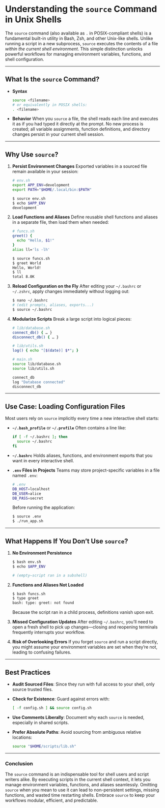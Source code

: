 # Understanding the `source` Command in Unix Shells

The `source` command (also available as `.` in POSIX-compliant shells) is a fundamental built-in utility in Bash, Zsh, and other Unix-like shells. Unlike running a script in a new subprocess, `source` executes the contents of a file *within the current shell environment*. This simple distinction unlocks powerful workflows for managing environment variables, functions, and shell configuration.

---

## What Is the `source` Command?

* **Syntax**

  ```bash
  source <filename>
  # or equivalently in POSIX shells:
  . <filename>
  ```
* **Behavior**
  When you `source` a file, the shell reads each line and executes it as if you had typed it directly at the prompt. No new process is created; all variable assignments, function definitions, and directory changes persist in your current shell session.

---

## Why Use `source`?

1. **Persist Environment Changes**
   Exported variables in a sourced file remain available in your session:

   ```bash
   # env.sh
   export APP_ENV=development
   export PATH="$HOME/.local/bin:$PATH"
   ```

   ```bash
   $ source env.sh
   $ echo $APP_ENV
   development
   ```

2. **Load Functions and Aliases**
   Define reusable shell functions and aliases in a separate file, then load them when needed:

   ```bash
   # funcs.sh
   greet() {
     echo "Hello, $1!"
   }
   alias ll='ls -lh'
   ```

   ```bash
   $ source funcs.sh
   $ greet World
   Hello, World!
   $ ll
   total 8.0K
   ```

3. **Reload Configuration on the Fly**
   After editing your `~/.bashrc` or `~/.zshrc`, apply changes immediately without logging out:

   ```bash
   $ nano ~/.bashrc
   # (edit prompts, aliases, exports...)
   $ source ~/.bashrc
   ```

4. **Modularize Scripts**
   Break a large script into logical pieces:

   ```bash
   # lib/database.sh
   connect_db() { … }
   disconnect_db() { … }

   # lib/utils.sh
   log() { echo "[$(date)] $*"; }

   # main.sh
   source lib/database.sh
   source lib/utils.sh

   connect_db
   log "Database connected"
   disconnect_db
   ```

---

## Use Case: Loading Configuration Files

Most users rely on `source` implicitly every time a new interactive shell starts:

* **`~/.bash_profile`** or **`~/.profile`**
  Often contains a line like:

  ```bash
  if [ -f ~/.bashrc ]; then
    source ~/.bashrc
  fi
  ```
* **`~/.bashrc`**
  Holds aliases, functions, and environment exports that you want in every interactive shell.
* **`.env` Files in Projects**
  Teams may store project-specific variables in a file named `.env`:

  ```bash
  # .env
  DB_HOST=localhost
  DB_USER=alice
  DB_PASS=secret
  ```

  Before running the application:

  ```bash
  $ source .env
  $ ./run_app.sh
  ```

---

## What Happens If You Don’t Use `source`?

1. **No Environment Persistence**

   ```bash
   $ bash env.sh
   $ echo $APP_ENV

   # (empty—script ran in a subshell)
   ```

2. **Functions and Aliases Not Loaded**

   ```bash
   $ bash funcs.sh
   $ type greet
   bash: type: greet: not found
   ```

   Because the script ran in a child process, definitions vanish upon exit.

3. **Missed Configuration Updates**
   After editing `~/.bashrc`, you’ll need to open a fresh shell to pick up changes—closing and reopening terminals frequently interrupts your workflow.

4. **Risk of Overlooking Errors**
   If you forget `source` and run a script directly, you might assume your environment variables are set when they’re not, leading to confusing failures.

---

## Best Practices

* **Audit Sourced Files**: Since they run with full access to your shell, only source trusted files.
* **Check for Existence**: Guard against errors with:

  ```bash
  [ -f config.sh ] && source config.sh
  ```
* **Use Comments Liberally**: Document why each `source` is needed, especially in shared scripts.
* **Prefer Absolute Paths**: Avoid sourcing from ambiguous relative locations:

  ```bash
  source "$HOME/scripts/lib.sh"
  ```

---

### Conclusion

The `source` command is an indispensable tool for shell users and script writers alike. By executing scripts in the current shell context, it lets you manage environment variables, functions, and aliases seamlessly. Omitting `source` when you mean to use it can lead to non-persistent settings, missing functions, and wasted time restarting shells. Embrace `source` to keep your workflows modular, efficient, and predictable.
